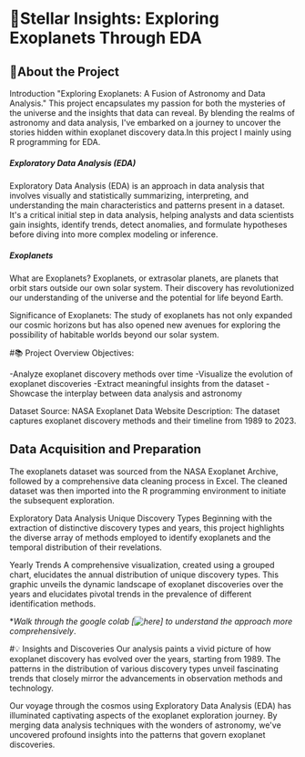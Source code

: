 #  🌌Stellar Insights: Exploring Exoplanets Through EDA

## 🧾About the Project

Introduction
"Exploring Exoplanets: A Fusion of Astronomy and Data Analysis." This project encapsulates my passion for both the mysteries of the universe and the insights that data can reveal. By blending the realms of astronomy and data analysis, I've embarked on a journey to uncover the stories hidden within exoplanet discovery data.In this project I mainly using R programming for EDA.

##### Exploratory Data Analysis (EDA)
Exploratory Data Analysis (EDA) is an approach in data analysis that involves visually and statistically summarizing, interpreting, and understanding the main characteristics and patterns present in a dataset. It's a critical initial step in data analysis, helping analysts and data scientists gain insights, identify trends, detect anomalies, and formulate hypotheses before diving into more complex modeling or inference.

##### Exoplanets
What are Exoplanets? Exoplanets, or extrasolar planets, are planets that orbit stars outside our own solar system. Their discovery has revolutionized our understanding of the universe and the potential for life beyond Earth.

Significance of Exoplanets: The study of exoplanets has not only expanded our cosmic horizons but has also opened new avenues for exploring the possibility of habitable worlds beyond our solar system.

#📚 Project Overview
Objectives:

-Analyze exoplanet discovery methods over time
-Visualize the evolution of exoplanet discoveries
-Extract meaningful insights from the dataset
-Showcase the interplay between data analysis and astronomy

Dataset
Source: NASA Exoplanet Data Website
Description: The dataset captures exoplanet discovery methods and their timeline from 1989 to 2023.

## Data Acquisition and Preparation
The exoplanets dataset was sourced from the NASA Exoplanet Archive, followed by a comprehensive data cleaning process in Excel. The cleaned dataset was then imported into the R programming environment to initiate the subsequent exploration.

Exploratory Data Analysis
Unique Discovery Types
Beginning with the extraction of distinctive discovery types and years, this project highlights the diverse array of methods employed to identify exoplanets and the temporal distribution of their revelations.

Yearly Trends
A comprehensive visualization, created using a grouped chart, elucidates the annual distribution of unique discovery types. This graphic unveils the dynamic landscape of exoplanet discoveries over the years and elucidates pivotal trends in the prevalence of different identification methods.

 **Walk through the google colab [![here](https://colab.research.google.com/github/MubeenaHussain/MubeenaHussain/blob/main/R_WITH_GOOGLE_COLAB.ipynb)] to understand the approach more comprehensively*.

#💡 Insights and Discoveries
Our analysis paints a vivid picture of how exoplanet discovery has evolved over the years, starting from 1989. The patterns in the distribution of various discovery types unveil fascinating trends that closely mirror the advancements in observation methods and technology.



Our voyage through the cosmos using Exploratory Data Analysis (EDA) has illuminated captivating aspects of the exoplanet exploration journey. By merging data analysis techniques with the wonders of astronomy, we've uncovered profound insights into the patterns that govern exoplanet discoveries. 




